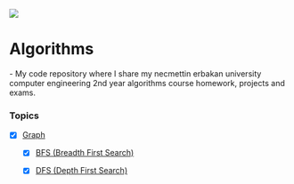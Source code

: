 ![](https://img.shields.io/badge/C%2B%2B-00599C?style=for-the-badge&logo=c%2B%2B&logoColor=white)

# Algorithms

*-* My code repository where I share my necmettin erbakan university computer engineering 2nd year algorithms course homework, projects and exams.

### Topics

* [x] [Graph](/Graph/)
    
  - [x] [BFS (Breadth First Search)](/Graph/BFS/)
  
  - [x] [DFS (Depth First Search)](/Graph/DFS/)
